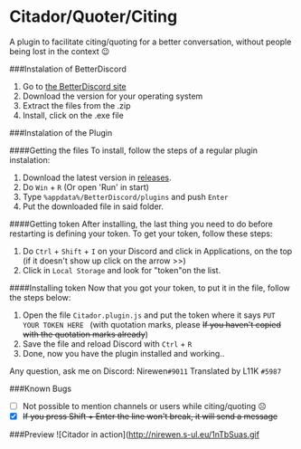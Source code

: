 # Citador/Quoter/Citing
A plugin to facilitate citing/quoting for a better conversation, without people being lost in the context :wink:

###Instalation of BetterDiscord
1. Go to [the BetterDiscord site](http://betterdiscord.net)
2. Download the version for your operating system
3. Extract the files from the .zip
4. Install, click on the .exe file

###Instalation of the Plugin

####Getting the files
To install, follow the steps of a regular plugin instalation:
1. Download the latest version in [releases](https://github.com/nirewen/Citador/releases).
2. Do `Win` + `R` (Or open 'Run' in start)
3. Type `%appdata%/BetterDiscord/plugins` and push `Enter`
4. Put the downloaded file in said folder.

####Getting token
After installing, the last thing you need to do before restarting is defining your token.
To get your token, follow these steps:

1. Do `Ctrl` + `Shift` + `I` on your Discord and click in Applications, on the top (if it doesn't show up click on the arrow >>)
2. Click in `Local Storage` and look for "token"on the list.

####Installing token
Now that you got your token, to put it in the file, follow the steps below:

1. Open the file `Citador.plugin.js` and put the token where it says `PUT YOUR TOKEN HERE ` (with quotation marks, please ~~If you haven't copied with the quotation marks already~~)
2. Save the file and reload Discord with `Ctrl` + `R`
3. Done, now you have the plugin installed and working..

Any question, ask me on Discord: Nirewen`#9011`
Translated by L11K `#5987`

###Known Bugs
- [ ] Not possible to mention channels or users while citing/quoting ☹
- [x] ~~If you press Shift + Enter the line won't break, it will send a message~~

###Preview
![Citador in action](http://nirewen.s-ul.eu/1nTbSuas.gif
